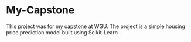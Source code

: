 # My-Capstone
This project was for my capstone at WGU. The project is a simple housing price prediction model built using Scikit-Learn .
